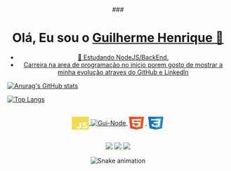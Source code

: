 <div align="center">
### <h1>Olá, Eu sou o <a href=https://www.linkedin.com/in/guilherme-silva-5a39b51b2/>Guilherme Henrique 👋</h1>

- 🌱 Estudando NodeJS/BackEnd.
- Carreira na area de programação no inicio porem gosto de mostrar a minha evolução atraves do GitHub e Linkedln

</div>

![Anurag's GitHub stats](https://github-readme-stats.vercel.app/api?username=Guilherme-SilvaH&show_icons=true&hide=contribs,prs&cache_seconds=86400&theme=monokai)

![Top Langs](https://github-readme-stats.vercel.app/api/top-langs/?username=Guilherme-SilvaH&layout=compact&theme=monokai)

<div align="center" style="display: inline_block"><br>
  <img align="center" alt="Gui-Js" height="30" width="40" src="https://raw.githubusercontent.com/devicons/devicon/master/icons/javascript/javascript-plain.svg">
  <img align="center" alt="Gui-Node" height="30" width="40" src="https://cdn.jsdelivr.net/gh/devicons/devicon/icons/nodejs/nodejs-original-wordmark.svg">
  <img align="center" alt="Gui-HTML" height="30" width="40" src="https://raw.githubusercontent.com/devicons/devicon/master/icons/html5/html5-original.svg">
  <img align="center" alt="Gui-CSS" height="30" width="40" src="https://raw.githubusercontent.com/devicons/devicon/master/icons/css3/css3-original.svg">
 
</div>

##

<div align="center"> 

  <a href="https://www.instagram.com/guisilvvaa" target="_blank"><img src="https://img.shields.io/badge/-Instagram-%23E4405F?style=for-the-badge&logo=instagram&logoColor=white" target="_blank"></a>
  <a href = "mailto:guifuturodev@gmail.com"><img src="https://img.shields.io/badge/-Gmail-%23333?style=for-the-badge&logo=gmail&logoColor=white" target="_blank"></a>
  <a href="https://www.linkedin.com/in/guilherme-silva-5a39b51b2/" target="_blank"><img src="https://img.shields.io/badge/-LinkedIn-%230077B5?style=for-the-badge&logo=linkedin&logoColor=white" target="_blank"></a> 
  
</div>

<div align="center">

  ![Snake animation](https://github.com/danielbped/danielbped/blob/output/github-contribution-grid-snake.svg)

</div>
